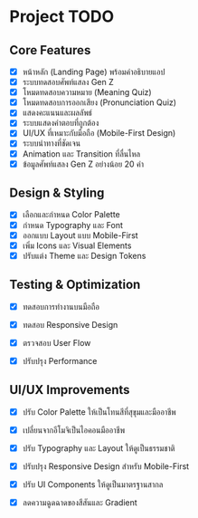 # Project TODO

## Core Features
- [x] หน้าหลัก (Landing Page) พร้อมคำอธิบายแอป
- [x] ระบบทดสอบศัพท์แสลง Gen Z
- [x] โหมดทดสอบความหมาย (Meaning Quiz)
- [x] โหมดทดสอบการออกเสียง (Pronunciation Quiz)
- [x] แสดงคะแนนและผลลัพธ์
- [x] ระบบแสดงคำตอบที่ถูกต้อง
- [x] UI/UX ที่เหมาะกับมือถือ (Mobile-First Design)
- [x] ระบบนำทางที่ชัดเจน
- [x] Animation และ Transition ที่ลื่นไหล
- [x] ข้อมูลศัพท์แสลง Gen Z อย่างน้อย 20 คำ

## Design & Styling
- [x] เลือกและกำหนด Color Palette
- [x] กำหนด Typography และ Font
- [x] ออกแบบ Layout แบบ Mobile-First
- [x] เพิ่ม Icons และ Visual Elements
- [x] ปรับแต่ง Theme และ Design Tokens

## Testing & Optimization
- [x] ทดสอบการทำงานบนมือถือ
- [x] ทดสอบ Responsive Design
- [x] ตรวจสอบ User Flow
- [x] ปรับปรุง Performance



## UI/UX Improvements
- [x] ปรับ Color Palette ให้เป็นโทนสีที่สุขุมและมืออาชีพ
- [x] เปลี่ยนจากอีโมจิเป็นไอคอนมืออาชีพ
- [x] ปรับ Typography และ Layout ให้ดูเป็นธรรมชาติ
- [x] ปรับปรุง Responsive Design สำหรับ Mobile-First
- [x] ปรับ UI Components ให้ดูเป็นมาตรฐานสากล
- [x] ลดความฉูดฉาดของสีสันและ Gradient


